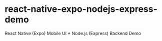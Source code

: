 # react-native-expo-nodejs-express-demo
React Native (Expo) Mobile UI + Node.js (Express) Backend Demo
